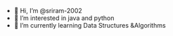 - 👋 Hi, I’m @sriram-2002
- 👀 I’m interested in java and python
- 🌱 I’m currently learning Data Structures &Algorithms

<!---
sriram-2002/sriram-2002 is a ✨ special ✨ repository because its `README.md` (this file) appears on your GitHub profile.
You can click the Preview link to take a look at your changes.
--->
